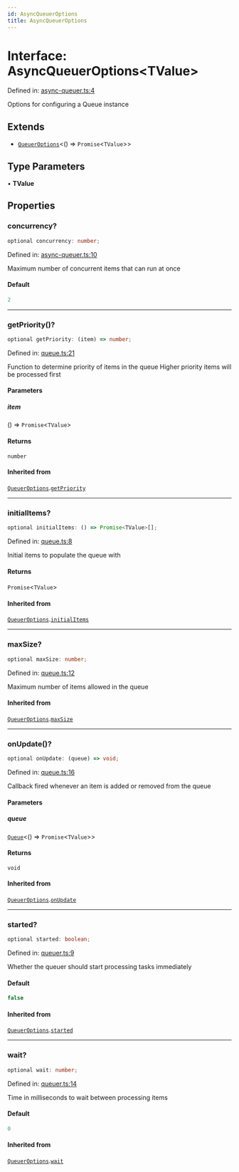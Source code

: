 ```yaml
---
id: AsyncQueuerOptions
title: AsyncQueuerOptions
---
```


<!-- DO NOT EDIT: this page is autogenerated from the type comments -->

# Interface: AsyncQueuerOptions\<TValue\>

Defined in: [async-queuer.ts:4](https://github.com/TanStack/pacer/blob/main/packages/pacer/src/async-queuer.ts#L4)

Options for configuring a Queue instance

## Extends

- [`QueuerOptions`](queueroptions.md)\<() => `Promise`\<`TValue`\>\>

## Type Parameters

• **TValue**

## Properties

### concurrency?

```ts
optional concurrency: number;
```

Defined in: [async-queuer.ts:10](https://github.com/TanStack/pacer/blob/main/packages/pacer/src/async-queuer.ts#L10)

Maximum number of concurrent items that can run at once

#### Default

```ts
2
```

***

### getPriority()?

```ts
optional getPriority: (item) => number;
```

Defined in: [queue.ts:21](https://github.com/TanStack/pacer/blob/main/packages/pacer/src/queue.ts#L21)

Function to determine priority of items in the queue
Higher priority items will be processed first

#### Parameters

##### item

() => `Promise`\<`TValue`\>

#### Returns

`number`

#### Inherited from

[`QueuerOptions`](queueroptions.md).[`getPriority`](QueuerOptions.md#getpriority)

***

### initialItems?

```ts
optional initialItems: () => Promise<TValue>[];
```

Defined in: [queue.ts:8](https://github.com/TanStack/pacer/blob/main/packages/pacer/src/queue.ts#L8)

Initial items to populate the queue with

#### Returns

`Promise`\<`TValue`\>

#### Inherited from

[`QueuerOptions`](queueroptions.md).[`initialItems`](QueuerOptions.md#initialitems)

***

### maxSize?

```ts
optional maxSize: number;
```

Defined in: [queue.ts:12](https://github.com/TanStack/pacer/blob/main/packages/pacer/src/queue.ts#L12)

Maximum number of items allowed in the queue

#### Inherited from

[`QueuerOptions`](queueroptions.md).[`maxSize`](QueuerOptions.md#maxsize)

***

### onUpdate()?

```ts
optional onUpdate: (queue) => void;
```

Defined in: [queue.ts:16](https://github.com/TanStack/pacer/blob/main/packages/pacer/src/queue.ts#L16)

Callback fired whenever an item is added or removed from the queue

#### Parameters

##### queue

[`Queue`](../classes/queue.md)\<() => `Promise`\<`TValue`\>\>

#### Returns

`void`

#### Inherited from

[`QueuerOptions`](queueroptions.md).[`onUpdate`](QueuerOptions.md#onupdate)

***

### started?

```ts
optional started: boolean;
```

Defined in: [queuer.ts:9](https://github.com/TanStack/pacer/blob/main/packages/pacer/src/queuer.ts#L9)

Whether the queuer should start processing tasks immediately

#### Default

```ts
false
```

#### Inherited from

[`QueuerOptions`](queueroptions.md).[`started`](QueuerOptions.md#started)

***

### wait?

```ts
optional wait: number;
```

Defined in: [queuer.ts:14](https://github.com/TanStack/pacer/blob/main/packages/pacer/src/queuer.ts#L14)

Time in milliseconds to wait between processing items

#### Default

```ts
0
```

#### Inherited from

[`QueuerOptions`](queueroptions.md).[`wait`](QueuerOptions.md#wait)
